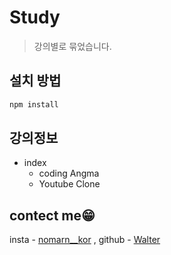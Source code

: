# Study
> 강의별로 묶었습니다.

## 설치 방법

```sh
npm install
```

## 강의정보

* index
    * coding Angma
	* Youtube Clone
 
## contect me😁
insta - [nomarn__kor](https://www.instagram.com/norman__kor/?hl=ko) ,
github - [Walter](https://github.com/okchanho)
